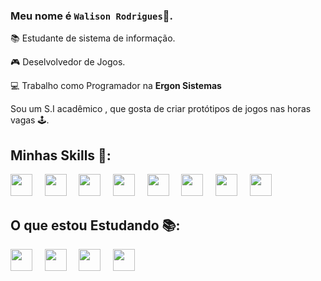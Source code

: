 ### Meu nome é `Walison Rodrigues`👦.

📚 Estudante de sistema de informação.

🎮 Deselvolvedor de Jogos.

💻 Trabalho como Programador na **Ergon Sistemas**

Sou um S.I acadêmico , que gosta de criar protótipos de jogos nas horas vagas 🕹.

## Minhas Skills 🧬:

<img src="https://cdn.jsdelivr.net/gh/devicons/devicon/icons/csharp/csharp-original.svg" width="35px">&nbsp;&nbsp;&nbsp;&nbsp;
<img src="https://img.icons8.com/nolan/64/unity.png" width="35px">&nbsp;&nbsp;&nbsp;&nbsp;
<img src="https://img.icons8.com/nolan/64/visual-studio-2019.png" width="35px">&nbsp;&nbsp;&nbsp;&nbsp;
<img src="https://img.icons8.com/nolan/64/adobe-photoshop.png"  width="35px">&nbsp;&nbsp;&nbsp;&nbsp;
<img src="https://img.icons8.com/nolan/64/blender-3d.png" width="35px">&nbsp;&nbsp;&nbsp;&nbsp;
<img src="https://img.icons8.com/color/48/000000/xamarin.png" width="35px">&nbsp;&nbsp;&nbsp;&nbsp;
<img src="https://img.icons8.com/nolan/64/audacity.png" width="35px">&nbsp;&nbsp;&nbsp;&nbsp;
<img src="https://img.icons8.com/nolan/64/fuse.png" width="35px">&nbsp;&nbsp;&nbsp;&nbsp;


## O que estou Estudando 📚:
<img src="https://img.icons8.com/nolan/64/react-native.png" width="35px">&nbsp;&nbsp;&nbsp;&nbsp;
<img src="https://img.icons8.com/nolan/64/krita.png" width="35px">&nbsp;&nbsp;&nbsp;&nbsp;
<img src="https://img.icons8.com/nolan/64/substance-painter.png" width="35px">&nbsp;&nbsp;&nbsp;&nbsp;
<img src="https://img.icons8.com/nolan/64/unreal-engine.png" width="35px">&nbsp;&nbsp;&nbsp;&nbsp;
